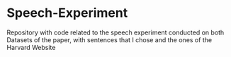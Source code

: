 # Speech-Experiment
Repository with code related to the speech experiment conducted on both Datasets of the paper, with sentences that I chose and the ones of the Harvard Website
